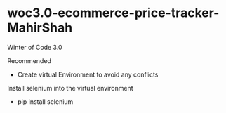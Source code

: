 # woc3.0-ecommerce-price-tracker-MahirShah
Winter of Code 3.0

Recommended
  - Create virtual Environment to avoid any conflicts
  
Install selenium into the virtual environment
   - pip install selenium
